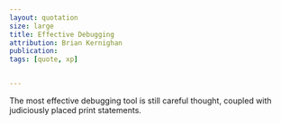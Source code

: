 ```yaml
---
layout: quotation
size: large
title: Effective Debugging
attribution: Brian Kernighan
publication:
tags: [quote, xp]


---
```


The most effective debugging tool is still careful thought, coupled with judiciously
placed print statements.

